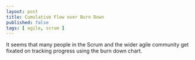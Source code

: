 ```yaml
---
layout: post
title: Cumulative Flow over Burn Down
published: false 
tags: [ agile, scrum ]
---
```


It seems that many people in the Scrum and the wider agile community get fixated
on tracking progress using the burn down chart.

